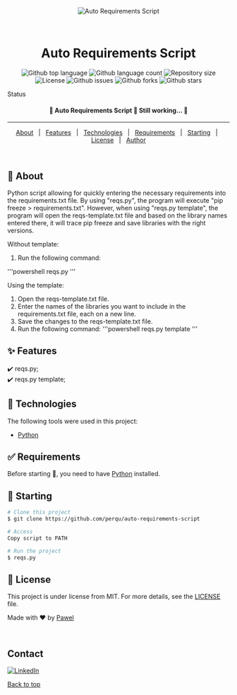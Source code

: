 <div align="center" id="top"> 
  <img src="./.github/app.gif" alt="Auto Requirements Script" />

&#xa0;

</div>

<h1 align="center">Auto Requirements Script</h1>

<p align="center">
  <img alt="Github top language" src="https://img.shields.io/github/languages/top/perqu/auto-requirements-script?color=56BEB8">

  <img alt="Github language count" src="https://img.shields.io/github/languages/count/perqu/auto-requirements-script?color=56BEB8">

  <img alt="Repository size" src="https://img.shields.io/github/repo-size/perqu/auto-requirements-script?color=56BEB8">

  <img alt="License" src="https://img.shields.io/github/license/perqu/auto-requirements-script?color=56BEB8">

  <img alt="Github issues" src="https://img.shields.io/github/issues/perqu/auto-requirements-script?color=56BEB8" />

  <img alt="Github forks" src="https://img.shields.io/github/forks/perqu/auto-requirements-script?color=56BEB8" />

  <img alt="Github stars" src="https://img.shields.io/github/stars/perqu/auto-requirements-script?color=56BEB8" />
</p>

Status

<h4 align="center"> 
	🚧  Auto Requirements Script 🚀 Still working...  🚧
</h4>

<hr>

<p align="center">
  <a href="#dart-about">About</a> &#xa0; | &#xa0; 
  <a href="#sparkles-features">Features</a> &#xa0; | &#xa0;
  <a href="#rocket-technologies">Technologies</a> &#xa0; | &#xa0;
  <a href="#white_check_mark-requirements">Requirements</a> &#xa0; | &#xa0;
  <a href="#checkered_flag-starting">Starting</a> &#xa0; | &#xa0;
  <a href="#memo-license">License</a> &#xa0; | &#xa0;
  <a href="https://github.com/{{YOUR_GITHUB_USERNAME}}" target="_blank">Author</a>
</p>

<br>

## :dart: About

Python script allowing for quickly entering the necessary requirements into the requirements.txt file.
By using "reqs.py", the program will execute "pip freeze > requirements.txt".
However, when using "reqs.py template", the program will open the reqs-template.txt file and based on the library names entered there, it will trace pip freeze and save libraries with the right versions.

Without template:

1. Run the following command:

'''powershell
reqs.py
'''

Using the template:

1. Open the reqs-template.txt file.
2. Enter the names of the libraries you want to include in the requirements.txt file, each on a new line.
3. Save the changes to the reqs-template.txt file.
4. Run the following command:
   '''powershell
   reqs.py template
   '''

## :sparkles: Features

:heavy_check_mark: reqs.py;\
:heavy_check_mark: reqs.py template;

## :rocket: Technologies

The following tools were used in this project:

- [Python](https://www.python.org/)

## :white_check_mark: Requirements

Before starting :checkered_flag:, you need to have [Python](https://www.python.org/) installed.

## :checkered_flag: Starting

```bash
# Clone this project
$ git clone https://github.com/perqu/auto-requirements-script

# Access
Copy script to PATH

# Run the project
$ reqs.py

```

## :memo: License

This project is under license from MIT. For more details, see the [LICENSE](LICENSE.md) file.

Made with :heart: by <a href="https://github.com/perqu" target="_blank">Pawel</a>

&#xa0;

## Contact

[![LinkedIn][linkedin-shield]][linkedin-url]

<a href="#top">Back to top</a>

[linkedin-shield]: https://img.shields.io/badge/-LinkedIn-black.svg?style=for-the-badge&logo=linkedin&colorB=555
[linkedin-url]: https://www.linkedin.com/in/pawe%C5%82-perenc-51b39315a/
